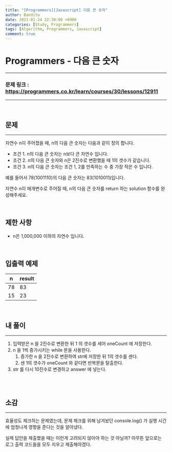 ```yaml
---
title: "[Programmers][Javascript] 다음 큰 숫자"
author: Bandito
date: 2021-01-24 22:30:00 +0900
categories: [Study, Programmers]
tags: [Algorithm, Programmers, Javascript]
comment: true
---
```

 
# Programmers - 다음 큰 숫자

***
### 문제 링크 : <https://programmers.co.kr/learn/courses/30/lessons/12911>

***

<br/>

## 문제
***

자연수 n이 주어졌을 때, n의 다음 큰 숫자는 다음과 같이 정의 합니다.

+ 조건 1. n의 다음 큰 숫자는 n보다 큰 자연수 입니다.
+ 조건 2. n의 다음 큰 숫자와 n은 2진수로 변환했을 때 1의 갯수가 같습니다.
+ 조건 3. n의 다음 큰 숫자는 조건 1, 2를 만족하는 수 중 가장 작은 수 입니다.

예를 들어서 78(1001110)의 다음 큰 숫자는 83(1010011)입니다.

자연수 n이 매개변수로 주어질 때, n의 다음 큰 숫자를 return 하는 solution 함수를 완성해주세요.

<br/>

## 제한 사항

+ n은 1,000,000 이하의 자연수 입니다.


<br/>

## 입출력 예제

|n|result|
|----|----|
|78|83|
|15|23|


<br/>

## 내 풀이
***

1. 입력받은 n 을 2진수로 변환한 뒤 1 의 갯수를 세어 oneCount 에 저장한다.
2. n 을 1씩 증가시키는 while 문을 사용한다.
    1. 증가한 n 을 2진수로 변환하여 str에 저장한 뒤 1의 갯수를 센다.
    2. 센 1의 갯수가 oneCount 와 같다면 반복문을 탈출한다.
3. str 를 다시 10진수로 변경하고 answer 에 넣는다.


<br/>

<script src="https://gist.github.com/Suppplier/7d1eb33568fc8a3f7ae3dd2eaf62ba70.js"></script>



<br/>

## 소감
***

효율성도 체크하는 문제였는데, 문제 체크를 위해 남겨놨던 console.log() 가 실행 시간에 엄청나게 영향을 준다는 것을 알아냈다.

실제 답안을 제출했을 때는 이런게 고려되지 않아야 하는 것 아닐까? 아무튼 앞으로는 로그 출력 코드들을 모두 지우고 제출해야겠다.

